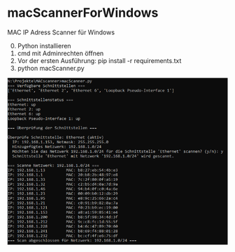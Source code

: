 # macScannerForWindows
MAC IP Adress Scanner für Windows

0. Python installieren
1. cmd mit Adminrechten öffnen
2. Vor der ersten Ausführung: pip install -r requirements.txt
3. python macScanner.py



![Demo](https://github.com/RetoSchaedler/macScannerForWindows/blob/main/screenshot.png)
